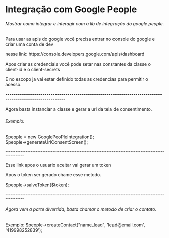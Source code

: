 # Integração com Google People

<h6>Mostrar como integrar e interagir com a lib de integração do google people.</h6> 

<P> Para usar as apis do google você precisa entrar no console do google e criar uma conta de dev </p>
<p>nesse link: https://console.developers.google.com/apis/dashboard </p>
<p> Apos criar as credenciais você pode setar nas constantes da classe o client-id e o client-secrets</p>
<p> E no escopo ja vai estar definido todas as credencias para permitir o acesso. </p>
<strong>---------------------------------------------------------------------------------------------------------</strong>
<br>
<p>Agora basta instanciar a classe e gerar a url da tela de consentimento.</p>
<h6>Exemplo:</h6> 
<p>
    $people = new GooglePeoPleIntegration(); <br>
    $people->generateUrlConsentScreen(); 
</p>
<small>---------------------------------------------------------------------------------------------------------</small>
<p> Esse link apos o usuario aceitar vai gerar um token  </p>
<p>Apos o token ser gerado chame esse metodo. </p>
<p>$people->salveToken($token);</p>

<small>---------------------------------------------------------------------------------------------------------</small>

<h6>Agora vem a parte divertida, basta chamar o metodo de criar o contato.</h6>
<p>Exemplo:  $people->createContact("name_lead", 'lead@email.com', '419998252839');</p>

